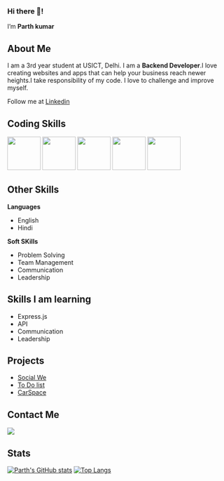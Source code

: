 ### Hi there 👋!
I’m **Parth kumar**

## About Me
I am a 3rd year student at USICT, Delhi. I am a **Backend Developer**.I love creating websites and apps that can help your business reach newer heights.I take responsibility of my code.
I love to challenge and improve myself.

Follow me at [Linkedin](https://www.linkedin.com/in/i-am-parth-kumar/)

## Coding Skills
<p>
    <img src="https://camo.githubusercontent.com/8fca5c95cc983578ef599700d97e264dc729660668b4eb75510e5fb2099683a4/68747470733a2f2f77372e706e6777696e672e636f6d2f706e67732f34362f3632362f706e672d7472616e73706172656e742d632d6c6f676f2d7468652d632d70726f6772616d6d696e672d6c616e67756167652d636f6d70757465722d69636f6e732d636f6d70757465722d70726f6772616d6d696e672d736f757263652d636f64652d70726f6772616d6d696e672d6d697363656c6c616e656f75732d74656d706c6174652d626c75652e706e67" height=76>
  <img src="https://camo.githubusercontent.com/a938376ddb235ca920adf24ff19190d65f51381a4c0c4f9e1f9537b798fa98d9/68747470733a2f2f69636f6e322e636c65616e706e672e636f6d2f32303138303432352f7865712f6b697373706e672d6e6f64652d6a732d6a6176617363726970742d7765622d6170706c69636174696f6e2d657870726573732d6a732d636f6d702d35616530663834646537623830392e313933393934363231353234363933303639393439312e6a7067" height=76>
  <img src="https://camo.githubusercontent.com/05b15cb7064b7bc12239844823b355ced833efe1e1aa6c346642b65002fea6f6/68747470733a2f2f6d706e672e737562706e672e636f6d2f32303139303332382f7365692f6b697373706e672d6d6f6e676f64622d64617461626173652d6e6f73716c2d73686172642d696173692d6d6f6e676f64622d757365722d67726f75702d696173692d6d65652d35633964393332356530323736372e353038323737393231353533383330363933393138312e6a7067" height=76>
  <img src="https://camo.githubusercontent.com/3055a51621dee104f61bea981181aa721787fa52eb741f3e301e30c967772ff4/68747470733a2f2f6d706e672e737562706e672e636f6d2f32303139303632372f7474782f6b697373706e672d6a6176617363726970742d636f6d70757465722d69636f6e732d7363616c61626c652d766563746f722d67726170686963732d6c6973742d6f662d6a6176617363726970742d656e68616e63656d656e74732d66616e646f6d2d646576656c6f706572732d35643134353839356230363235332e373832343631313031353631363134343835373232352e6a7067" height=76>

<img src="https://camo.githubusercontent.com/5e8b7795ea015ba651e5aa642f0209876585317fc50677bfec86e6acde3a6cd7/68747470733a2f2f746f70706e672e636f6d2f2f7075626c69632f75706c6f6164732f707265766965772f626f6f7473747261702d66656174757265642d696d6167652d626f6f7473747261702d332d6c6f676f2d313135363332393331333074656f756639337170752e706e67" height=76>
  <!--       <p>
  <img src="" height=76> -->
  
</p>

## Other Skills

**Languages**
   - English
   - Hindi
 
**Soft SKills**
   - Problem Solving
   - Team Management
   - Communication
   - Leadership
 

## Skills I am learning
   - Express.js
   - API
   - Communication
   - Leadership


## Projects
   - [Social We](https://github.com/Parthkumar507/social-we)
   - [To Do list](https://github.com/Parthkumar507/ToDo-App)
   - [CarSpace](https://github.com/Parthkumar507/Car-Space-3)

## Contact Me
 [<img src="https://camo.githubusercontent.com/297212f5cfd71f14f1a774a22bfd24b24bfa996aa72f4d941f790c8606ca8f0d/68747470733a2f2f696d672e736869656c64732e696f2f62616467652f4769744875622d2532333132313030452e7376673f267374796c653d666f722d7468652d6261646765266c6f676f3d476974687562266c6f676f436f6c6f723d7768697465">](https://github.com/Parthkumar507)
 
 ## Stats

 [![Parth's GitHub stats]( https://github-readme-stats.vercel.app/api?username=Parthkumar507&show_icons=true&theme=maroongold&include_all_commits=true&line_height=40)](https://github.com/anuraghazra/github-readme-stats)
[![Top Langs](https://github-readme-stats.vercel.app/api/top-langs/?username=Parthkumar507&langs_count=5)](https://github.com/anuraghazra/github-readme-stats)

 
 
<!--  [![Parth's GitHub stats](https://github-readme-stats.vercel.app/api?username=Parthkumar507)](https://github.com/anuraghazra/github-readme-stats)
 [![Top Langs](https://github-readme-stats.vercel.app/api/top-langs/?username=Parthkumar507&layout=compact)](https://github.com/anuraghazra/github-readme-stats)--->



<!-- 
- 👀 I’m interested in ...
- 🌱 I’m currently learning ...
- 💞️ I’m looking to collaborate on ...
- 📫 How to reach me ...
 -->
<!---
Parthkumar507/Parthkumar507 is a ✨ special ✨ repository because its `README.md` (this file) appears on your GitHub profile.
You can click the Preview link to take a look at your changes.
--->
